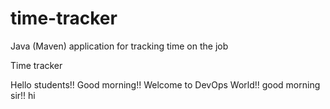 # time-tracker
Java (Maven) application for tracking time on the job

Time tracker

Hello students!! Good morning!!
Welcome to DevOps World!!
good morning sir!! hi

